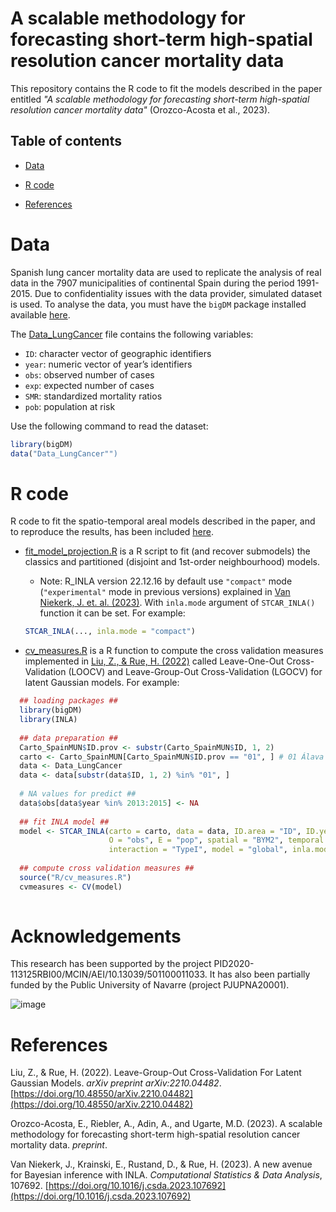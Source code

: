 # A scalable methodology for forecasting short-term high-spatial resolution cancer mortality data

This repository contains the R code to fit the models described in the paper entitled _"A scalable methodology for forecasting short-term high-spatial resolution cancer mortality data"_ (Orozco-Acosta et al., 2023).

## Table of contents

- [Data](#Data)

- [R code](#R-code)

- [References](#References)

# Data

Spanish lung cancer mortality data are used to replicate the analysis of real data in the 7907 municipalities of continental Spain during the period 1991-2015. Due to confidentiality issues with the data provider, simulated dataset is used. To analyse the data, you must have the `bigDM` package installed available [here](https://github.com/spatialstatisticsupna/bigDM).

The [Data_LungCancer](https://github.com/spatialstatisticsupna/bigDM/blob/master/data/Data_LungCancer.rda) file contains the following variables:

- ```ID```: character vector of geographic identifiers
- ```year```: numeric vector of year’s identifiers
- ```obs```: observed number of cases
- ```exp```: expected number of cases
- ```SMR```:  standardized mortality ratios
- ```pob```: population at risk

Use the following command to read the dataset:

```r 
library(bigDM)
data("Data_LungCancer"")
```

# R code

R code to fit the spatio-temporal areal models described in the paper, and to reproduce the results, has been included [here](https://github.com/spatialstatisticsupna/Scalable_Prediction/tree/main/R).

- [fit_model_projection.R](https://github.com/spatialstatisticsupna/Scalable_Prediction/blob/main/R/fit_model_projection.R) is a R script to fit (and recover submodels) the classics and partitioned (disjoint and 1st-order neighbourhood) models.

  - Note: R_INLA version 22.12.16 by default use `"compact"` mode (`"experimental"` mode in previous versions) explained in [Van Niekerk, J. et. al. (2023)](https://www.sciencedirect.com/science/article/pii/S0167947323000038). With `inla.mode` argument of `STCAR_INLA()` function it can be set. For example:
  
  ``` r
  STCAR_INLA(..., inla.mode = "compact")
  ```

- [cv_measures.R](https://github.com/spatialstatisticsupna/Scalable_Prediction/blob/main/R/cv_measures.R) is a R function to compute the cross validation measures implemented in [Liu, Z., & Rue, H. (2022)](https://arxiv.org/pdf/2210.04482.pdf) called Leave-One-Out Cross-Validation (LOOCV) and Leave-Group-Out Cross-Validation (LGOCV) for latent Gaussian models. For example:

```r
  ## loading packages ##
  library(bigDM)
  library(INLA)
  
  ## data preparation ##
  Carto_SpainMUN$ID.prov <- substr(Carto_SpainMUN$ID, 1, 2)
  carto <- Carto_SpainMUN[Carto_SpainMUN$ID.prov == "01", ] # 01 Álava
  data <- Data_LungCancer
  data <- data[substr(data$ID, 1, 2) %in% "01", ]
  
  # NA values for predict ##
  data$obs[data$year %in% 2013:2015] <- NA
  
  ## fit INLA model ##
  model <- STCAR_INLA(carto = carto, data = data, ID.area = "ID", ID.year = "year", 
                      O = "obs", E = "pop", spatial = "BYM2", temporal = "rw1", 
                      interaction = "TypeI", model = "global", inla.mode = "compact")
  
  ## compute cross validation measures ##
  source("R/cv_measures.R")
  cvmeasures <- CV(model)
                           
```


# Acknowledgements

This research has been supported by the project PID2020-113125RBI00/MCIN/AEI/10.13039/501100011033. It has also been partially funded by the Public University of Navarre (project PJUPNA20001).

![image](https://github.com/spatialstatisticsupna/Scalable_Prediction/blob/main/micin-aei.jpg)

# References

Liu, Z., & Rue, H. (2022). Leave-Group-Out Cross-Validation For Latent Gaussian Models. _arXiv preprint arXiv:2210.04482_. [https://doi.org/10.48550/arXiv.2210.04482](https://doi.org/10.48550/arXiv.2210.04482)

Orozco-Acosta, E., Riebler, A., Adin, A., and Ugarte, M.D. (2023). A scalable methodology for forecasting short-term high-spatial resolution cancer mortality data. _preprint_.

Van Niekerk, J., Krainski, E., Rustand, D., & Rue, H. (2023). A new avenue for Bayesian inference with INLA. _Computational Statistics & Data Analysis_, 107692. [https://doi.org/10.1016/j.csda.2023.107692](https://doi.org/10.1016/j.csda.2023.107692)
